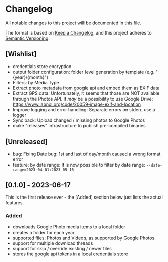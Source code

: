 # Changelog

All notable changes to this project will be documented in this file.

The format is based on [Keep a Changelog](https://keepachangelog.com/en/1.0.0/),
and this project adheres to [Semantic Versioning](https://semver.org/spec/v2.0.0.html).

## [Wishlist]

- credentials store encryption
- output folder configuration: folder level generation by template (e.g. "{year}/{month}")
- Filters: by Media Type
- Extract photo metadata from google api and embed them as EXIF data
- Extract GPS data: Unfortunately, it seems that those are NOT available through the Photos API. It _may_ be a possibility to
  use Google Drive: https://www.labnol.org/code/20059-image-exif-and-location
- Improve logging and error handling: Separate errors on stderr, use a logger
- Sync back: Upload changed / missing photos to Google Photos
- make "releases" infrastructure to publish pre-compiled binaries

## [Unreleased]

- bug: Fixing Date bug: 1st and last of day/month caused a wrong format error
- feature: by date range: It is now possible to filter by date range: `--date-range=2023-04-01:2023-05-15`

## [0.1.0] - 2023-06-17

This is the first release ever - the [Added] section below just lists the actual features.

### Added

- downloads Google Photo media items to a local folder
- creates a folder for each year
- supported files: Photos and Videos, as supported by Google Photos
- support for multiple download threads
- support for skip / override existing / newer files
- stores the google api tokens in a local credentials store
